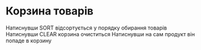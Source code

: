 # Корзина товарів

Натиснувши SORT відсортується у порядку обирання товарів
Натиснувши CLEAR корзина очиститься
Натиснувши на сам продукт він попаде в корзину
